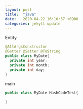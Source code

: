 ```yaml
---
layout: post
title:  "java"
date:   2020-04-22 16:10:37 +0900
categories: jekyll update
---
```

Entity
```java
@AllArgsConstructor
@Getter @Setter @ToString
public class MyDate{
  private int year;
  private int month;
  private int day;
}
```

main
```java
public class MyDate HashCodeTest{
  
}
```